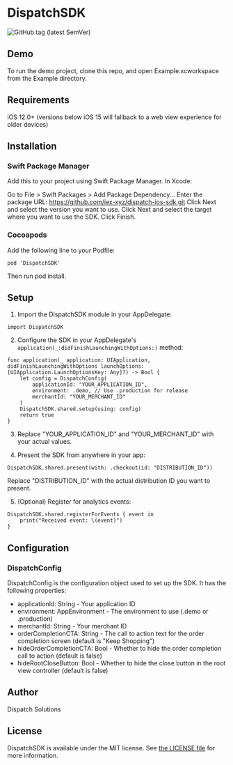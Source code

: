 
# DispatchSDK

![GitHub tag (latest SemVer)](https://github.com/iex-xyz/dispatch-ios-sdk/actions/workflows/ci.yml/badge.svg?branch=main)

## Demo

To run the demo project, clone this repo, and open Example.xcworkspace from the Example directory.


## Requirements

iOS 12.0+ (versions below iOS 15 will fallback to a web view experience for older devices)

## Installation
### Swift Package Manager

Add this to your project using Swift Package Manager. In Xcode:

Go to File > Swift Packages > Add Package Dependency...
Enter the package URL: https://github.com/iex-xyz/dispatch-ios-sdk.git
Click Next and select the version you want to use.
Click Next and select the target where you want to use the SDK.
Click Finish.

### Cocoapods
Add the following line to your Podfile:

`pod 'DispatchSDK'`

Then run pod install.

## Setup

1. Import the DispatchSDK module in your AppDelegate:

`import DispatchSDK`

2. Configure the SDK in your AppDelegate's `application(_:didFinishLaunchingWithOptions:)` method:

```
func application(_ application: UIApplication, didFinishLaunchingWithOptions launchOptions: [UIApplication.LaunchOptionsKey: Any]?) -> Bool {
    let config = DispatchConfig(
        applicationId: "YOUR_APPLICATION_ID", 
        environment: .demo, // Use .production for release
        merchantId: "YOUR_MERCHANT_ID"
    )
    DispatchSDK.shared.setup(using: config)
    return true
}
```
3. Replace "YOUR_APPLICATION_ID" and "YOUR_MERCHANT_ID" with your actual values.

4. Present the SDK from anywhere in your app:

`DispatchSDK.shared.present(with: .checkout(id: "DISTRIBUTION_ID"))` 

Replace "DISTRIBUTION_ID" with the actual distribution ID you want to present.

5. (Optional) Register for analytics events:
```
DispatchSDK.shared.registerForEvents { event in
    print("Received event: \(event)")
}
```
## Configuration
### DispatchConfig
DispatchConfig is the configuration object used to set up the SDK. It has the following properties:

- applicationId: String - Your application ID
- environment: AppEnvironment - The environment to use (.demo or .production)
- merchantId: String - Your merchant ID
- orderCompletionCTA: String - The call to action text for the order completion screen (default is "Keep Shopping")
- hideOrderCompletionCTA: Bool - Whether to hide the order completion call to action (default is false)
- hideRootCloseButton: Bool - Whether to hide the close button in the root view controller (default is false)


## Author

Dispatch Solutions


## License

DispatchSDK is available under the MIT license. See [the LICENSE file](LICENSE) for more information.
